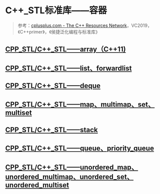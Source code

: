 # C++_STL标准库——容器

> 参考：[cplusplus.com - The C++ Resources Network](http://www.cplusplus.com/)，VC2019，《C++primer》，《侯捷泛化编程与标准库》

## [CPP_STL/C++_STL——array（C++11)](https://github.com/dwnb/CPP_STL/blob/master/C%2B%2B_STL——array（C%2B%2B11）.md)

## [CPP_STL/C++_STL——list、forwardlist](https://github.com/dwnb/CPP_STL/blob/master/C%2B%2B_STL%E2%80%94%E2%80%94list%EF%BC%88and%20forward_list%EF%BC%89.md)

## [CPP_STL/C++_STL——deque](https://github.com/dwnb/CPP_STL/blob/master/C%2B%2B_STL——deque.md)

## [CPP_STL/C++_STL——map、multimap、set、multiset](https://github.com/dwnb/CPP_STL/blob/master/C%2B%2B_STL——map、multimap、set、multiset.md)

## [CPP_STL/C++_STL——stack](https://github.com/dwnb/CPP_STL/blob/master/C%2B%2B_STL——stack.md)

## [CPP_STL/C++_STL——queue、priority_queue](https://github.com/dwnb/CPP_STL/blob/master/C%2B%2B_STL%E2%80%94%E2%80%94queue%EF%BC%88and%20priority_queue%EF%BC%89.md)

## [CPP_STL/C++_STL——unordered_map、unordered_multimap、unordered_set、unordered_multiset](https://github.com/dwnb/CPP_STL/blob/master/C%2B%2B_STL——unordered_map、unordered_multimap、unordered_set、unordered_multiset.md)

